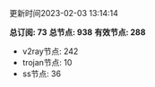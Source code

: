更新时间2023-02-03 13:14:14

**总订阅: 73**
**总节点: 938**
**有效节点: 288**
- v2ray节点: 242
- trojan节点: 10
- ss节点: 36
